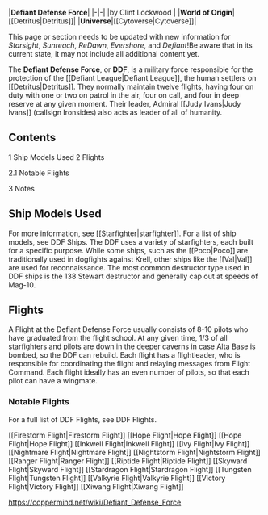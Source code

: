 |**Defiant Defense Force**|
|-|-|
|by  Clint Lockwood |
|**World of Origin**|[[Detritus\|Detritus]]|
|**Universe**|[[Cytoverse\|Cytoverse]]|

This page or section needs to be updated with new information for *Starsight*, *Sunreach*, *ReDawn*, *Evershore*, and *Defiant*!Be aware that in its current state, it may not include all additional content yet.

The **Defiant Defense Force**, or **DDF**, is a military force responsible for the protection of the [[Defiant League\|Defiant League]], the human settlers on [[Detritus\|Detritus]].
They normally maintain twelve flights, having four on duty with one or two on patrol in the air, four on call, and four in deep reserve at any given moment.
Their leader, Admiral [[Judy Ivans\|Judy Ivans]] (callsign Ironsides) also acts as leader of all of humanity.

## Contents

1 Ship Models Used
2 Flights

2.1 Notable Flights


3 Notes


## Ship Models Used
For more information, see [[Starfighter\|starfighter]].
For a list of ship models, see DDF Ships.
The DDF uses a variety of starfighters, each built for a specific purpose. While some ships, such as the [[Poco\|Poco]] are traditionally used in dogfights against Krell, other ships like the [[Val\|Val]] are used for reconnaissance. The most common destructor type used in DDF ships is the 138 Stewart destructor and generally cap out at speeds of Mag-10.

## Flights
A Flight at the Defiant Defense Force usually consists of 8-10 pilots who have graduated from the flight school. At any given time, 1/3 of all starfighters and pilots are down in the deeper caverns in case Alta Base is bombed, so the DDF can rebuild. Each flight has a flightleader, who is responsible for coordinating the flight and relaying messages from Flight Command. Each flight ideally has an even number of pilots, so that each pilot can have a wingmate.

### Notable Flights
For a full list of DDF Flights, see DDF Flights.

[[Firestorm Flight\|Firestorm Flight]]
[[Hope Flight\|Hope Flight]]
[[Hope Flight\|Hope Flight]]
[[Inkwell Flight\|Inkwell Flight]]
[[Ivy Flight\|Ivy Flight]]
[[Nightmare Flight\|Nightmare Flight]]
[[Nightstorm Flight\|Nightstorm Flight]]
[[Ranger Flight\|Ranger Flight]]
[[Riptide Flight\|Riptide Flight]]
[[Skyward Flight\|Skyward Flight]]
[[Stardragon Flight\|Stardragon Flight]]
[[Tungsten Flight\|Tungsten Flight]]
[[Valkyrie Flight\|Valkyrie Flight]]
[[Victory Flight\|Victory Flight]]
[[Xiwang Flight\|Xiwang Flight]]



https://coppermind.net/wiki/Defiant_Defense_Force